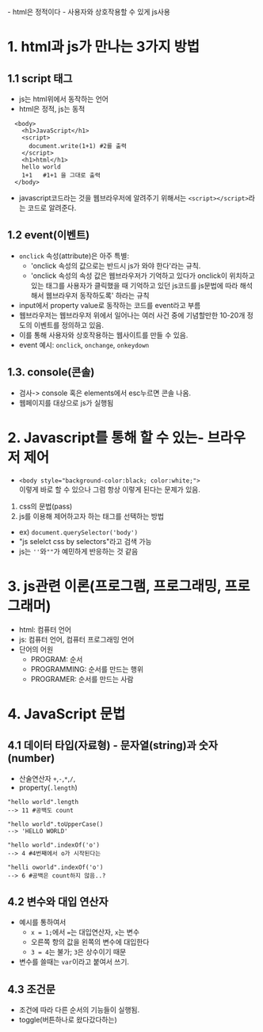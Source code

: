 <Web2-javascript>
- html은 정적이다
- 사용자와 상호작용할 수 있게 js사용

# 1. html과 js가 만나는 3가지 방법
## 1.1 script 태그
- js는 html위에서 동작하는 언어
- html은 정적, js는 동적
```
  <body>
    <h1>JavaScript</h1>
    <script>
      document.write(1+1) #2를 출력
    </script>
    <h1>html</h1>
    hello world
    1+1   #1+1 을 그대로 출력
  </body>
```
- javascript코드라는 것을 웹브라우저에 알려주기 위해서는 
`<script></script>`라는 코드로 알려준다. 




## 1.2 event(이벤트)
- `onclick` 속성(attribute)은 아주 특별: 
  + 'onclick 속성의 값으로는 반드시 js가 와야 한다'라는 규칙.
  + 'onclick 속성의 속성 값은 웹브라우저가 기억하고 있다가 onclick이 위치하고 있는 태그를 사용자가 클릭했을 때 기억하고 있던 js코드를 js문법에 따라 해석해서 웹브라우저 동작하도록' 하라는 규칙
- input에서 property value로 동작하는 코드를 event라고 부름
- 웹브라우저는 웹브라우저 위에서 일어나는 여러 사건 중에 기념할만한 10-20개 정도의 이벤트를 정의하고 있음. 
- 이를 통해 사용자와 상호작용하는 웹사이트를 만들 수 있음.
- event 예시: `onclick`, `onchange`, `onkeydown`


## 1.3. console(콘솔)
- 검사-> console 혹은 elements에서 esc누르면 콘솔 나옴.
- 웹페이지를 대상으로 js가 실행됨



# 2. Javascript를 통해 할 수 있는- 브라우저 제어
- `<body style="background-color:black; color:white;">` <br> 이렇게 바로 할 수 있으나 그럼 항상 이렇게 된다는 문제가 있음.

1) css의 문법(pass)
2) js를 이용해 제어하고자 하는 태그를 선택하는 방법
- ex) `document.querySelector('body')`
- "js selelct css by selectors"라고 검색 가능 
- js는 `''`와`""`가 예민하게 반응하는 것 같음

# 3. js관련 이론(프로그램, 프로그래밍, 프로그래머)
- html: 컴퓨터 언어
- js: 컴퓨터 언어, 컴퓨터 프로그래밍 언어
- 단어의 어원
  + PROGRAM: 순서
  + PROGRAMMING: 순서를 만드는 행위
  + PROGRAMER: 순서를 만드는 사람




# 4. JavaScript 문법
## 4.1 데이터 타입(자료형) - 문자열(string)과 숫자(number)
- 산술연산자 `+`,`-`,`*`,`/`,
- property(`.length`)
```
"hello world".length
--> 11 #공백도 count

"hello world".toUpperCase()
--> 'HELLO WORLD'

"hello world".indexOf('o')
--> 4 #4번째에서 o가 시작된다는 

"helli oworld".indexOf('o')
--> 6 #공백은 count하지 않음..?
```

## 4.2 변수와 대입 연산자
- 예시를 통하여서 
  + `x = 1;`에서 `=`는 대입연산자, `x`는 변수
  + 오른쪽 항의 값을 왼쪽의 변수에 대입한다
  + `3 = 4`는 불가; `3`은 상수이기 때문
- 변수를 쓸때는 `var`이라고 붙여서 쓰기.

## 4.3 조건문
  - 조건에 따라 다른 순서의 기능들이 실행됨.
  - toggle(버튼하나로 왔다갔다하는)



